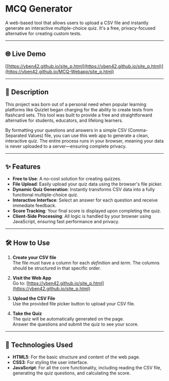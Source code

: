 # MCQ Generator

A web-based tool that allows users to upload a CSV file and instantly generate an interactive multiple-choice quiz. It's a free, privacy-focused alternative for creating custom tests.

---

## 🌐 Live Demo

[[https://yben42.github.io/site_p.html](https://yben42.github.io/site_p.html)](https://yben42.github.io/MCQ-Webapp/site_p.html)

---

## 📘 Description

This project was born out of a personal need when popular learning platforms like Quizlet began charging for the ability to create tests from flashcard sets. This tool was built to provide a free and straightforward alternative for students, educators, and lifelong learners.

By formatting your questions and answers in a simple CSV (Comma-Separated Values) file, you can use this web app to generate a clean, interactive quiz. The entire process runs in your browser, meaning your data is never uploaded to a server—ensuring complete privacy.

---

## ✨ Features

- **Free to Use**: A no-cost solution for creating quizzes.
- **File Upload**: Easily upload your quiz data using the browser's file picker.
- **Dynamic Quiz Generation**: Instantly transforms CSV data into a fully functional multiple-choice quiz.
- **Interactive Interface**: Select an answer for each question and receive immediate feedback.
- **Score Tracking**: Your final score is displayed upon completing the quiz.
- **Client-Side Processing**: All logic is handled by your browser using JavaScript, ensuring fast performance and privacy.

---

## 🛠️ How to Use

1. **Create your CSV file**  
   The file must have a column for each *definition* and *term*. The columns should be structured in that specific order.

2. **Visit the Web App**  
   Go to: [https://yben42.github.io/site_p.html](https://yben42.github.io/site_p.html)

3. **Upload the CSV File**  
   Use the provided file picker button to upload your CSV file.

4. **Take the Quiz**  
   The quiz will be automatically generated on the page.  
   Answer the questions and submit the quiz to see your score.

---

## 🔧 Technologies Used

- **HTML5**: For the basic structure and content of the web page.
- **CSS3**: For styling the user interface.
- **JavaScript**: For all the core functionality, including reading the CSV file, generating the quiz questions, and calculating the score.
